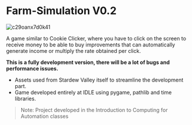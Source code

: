 # Farm-Simulation V0.2

![c29oanx7d0k41](https://user-images.githubusercontent.com/44483048/197375884-bfd2b29c-6930-4ff4-9c53-18af43d03958.png)

A game similar to Cookie Clicker, where you have to click on the screen to receive money to be able to buy improvements that can automatically generate income or multiply the rate obtained per click.

**This is a fully development version, there will be a lot of bugs and performance issues.**

* Assets used from Stardew Valley itself to streamline the development part.
* Game developed entirely at IDLE using pygame, pathlib and time libraries.
  
> Note: Project developed in the Introduction to Computing for Automation classes

